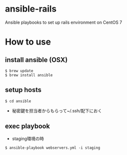 # ansible-rails
Ansible playbooks to set up rails environment on CentOS 7

# How to use
## install ansible (OSX)
```
$ brew update
$ brew install ansible
```

## setup hosts
```
$ cd ansible
```
- 秘密鍵を担当者からもらって~/.ssh/配下におく

## exec playbook
- staging環境の時
```
$ ansible-playbook webservers.yml -i staging
```
